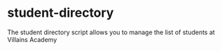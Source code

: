  # student-directory
The student directory script allows you to manage the list of students at
Villains Academy
